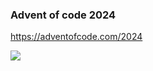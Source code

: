 ### Advent of code 2024 

https://adventofcode.com/2024

![](https://img.shields.io/badge/day%20📅-18-blue)
